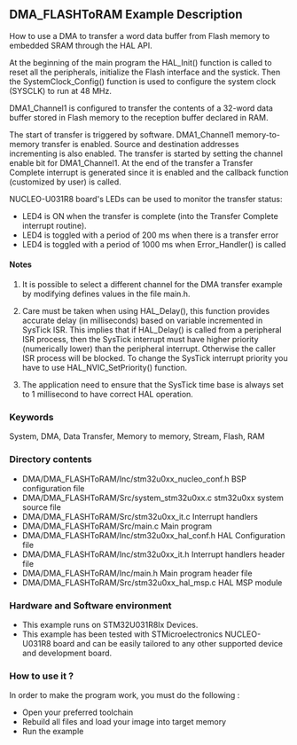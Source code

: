 ## <b>DMA_FLASHToRAM Example Description</b>

How to use a DMA to transfer a word data buffer from Flash memory to embedded 
SRAM through the HAL API.

At the beginning of the main program the HAL_Init() function is called to reset 
all the peripherals, initialize the Flash interface and the systick.
Then the SystemClock_Config() function is used to configure the system
clock (SYSCLK) to run at 48 MHz.

DMA1_Channel1 is configured to transfer the contents of a 32-word data 
buffer stored in Flash memory to the reception buffer declared in RAM.

The start of transfer is triggered by software. DMA1_Channel1 memory-to-memory
transfer is enabled. Source and destination addresses incrementing is also enabled.
The transfer is started by setting the channel enable bit for DMA1_Channel1.
At the end of the transfer a Transfer Complete interrupt is generated since it
is enabled and the callback function (customized by user) is called.

NUCLEO-U031R8 board's LEDs can be used to monitor the transfer status:

 - LED4 is ON when the transfer is complete (into the Transfer Complete interrupt
   routine).
 - LED4 is toggled with a period of 200 ms when there is a transfer error 
 - LED4 is toggled with a period of 1000 ms when Error_Handler() is called

#### <b>Notes</b>
 
 1. It is possible to select a different channel for the DMA transfer
    example by modifying defines values in the file main.h.

 2. Care must be taken when using HAL_Delay(), this function provides accurate delay (in milliseconds)
    based on variable incremented in SysTick ISR. This implies that if HAL_Delay() is called from
    a peripheral ISR process, then the SysTick interrupt must have higher priority (numerically lower)
    than the peripheral interrupt. Otherwise the caller ISR process will be blocked.
    To change the SysTick interrupt priority you have to use HAL_NVIC_SetPriority() function.
      
 3. The application need to ensure that the SysTick time base is always set to 1 millisecond
    to have correct HAL operation.

### <b>Keywords</b>

System, DMA, Data Transfer, Memory to memory, Stream, Flash, RAM

### <b>Directory contents</b>

  - DMA/DMA_FLASHToRAM/Inc/stm32u0xx_nucleo_conf.h     BSP configuration file
  - DMA/DMA_FLASHToRAM/Src/system_stm32u0xx.c           stm32u0xx system source file
  - DMA/DMA_FLASHToRAM/Src/stm32u0xx_it.c               Interrupt handlers
  - DMA/DMA_FLASHToRAM/Src/main.c                             Main program
  - DMA/DMA_FLASHToRAM/Inc/stm32u0xx_hal_conf.h         HAL Configuration file
  - DMA/DMA_FLASHToRAM/Inc/stm32u0xx_it.h               Interrupt handlers header file
  - DMA/DMA_FLASHToRAM/Inc/main.h                             Main program header file
  - DMA/DMA_FLASHToRAM/Src/stm32u0xx_hal_msp.c          HAL MSP module

     
### <b>Hardware and Software environment</b>

  - This example runs on STM32U031R8Ix Devices.
  - This example has been tested with STMicroelectronics NUCLEO-U031R8 
    board and can be easily tailored to any other supported device 
    and development board.    

### <b>How to use it ?</b>

In order to make the program work, you must do the following :

 - Open your preferred toolchain 
 - Rebuild all files and load your image into target memory
 - Run the example
